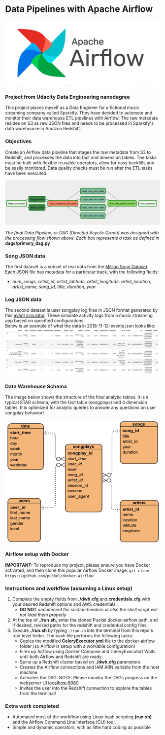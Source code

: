 # Data Pipelines with Apache Airflow
<p align="center">
  <img src="images/airflow-logo.png">
</p>

### Project from Udacity Data Engineering nanodegree
This project places myself as a Data Engineer for a fictional music streaming company called Sparkify. 
They have decided to automate and monitor their data warehouse ETL pipelines with Airflow.
The raw metadata resides on S3 as raw JSON files and needs to be processed in Sparkify's data warehourse in Amazon Redshift.

### Objectives
Create an Airflow data pipeline that stages the raw metadata from S3 to Redshift, and processes the data into fact and dimension tables. 
The tasks must be built with flexible reusable operators, allow for easy backfills and be easily monitored. 
Data quality checks must be run after the ETL tasks have been executed. 

<img src="images/project-dag.png">

*The final Data Pipeline, or DAG (Directed Acyclic Graph) was designed with the processing flow shown above.*
*Each box represents a task as defined in* **dags/primary_dag.py**

### Song JSON data 
The first dataset is a subset of real data from the [Million Song Dataset](http://millionsongdataset.com/).  
Each JSON file has metadata for a particular track, with the following fields:
- *num_songs, artist_id, artist_latitude, artist_longitude, artist_location, artist_name, song_id, title, duration, year*

### Log JSON data  
The second dataset is user songplay log files in JSON format generated by this [event simulator](https://github.com/Interana/eventsim). 
These simulate activity logs from a music streaming app based on specified configurations.  
Below is an example of what the data in 2018-11-12-events.json looks like:  
<img src="images/log-data.PNG">  

### Data Warehouse Schema
The image below shows the structure of the final analytic tables. 
It is a typical STAR schema, with the fact table (songplays) and 4 dimension tables. 
It is optimized for analytic queries to answer any questions on user songplay behavior! 

<img src="images/Star_Schema.PNG" width="550" height="400">

### Airflow setup with Docker
**IMPORTANT:** To reproduce my project, please ensure you have Docker activated, and then clone this popular Airflow Docker image:
`git clone https://github.com/puckel/docker-airflow`

### Instructions and workflow (assuming a Linux setup)
1. Complete the empty fields from **./dwh.cfg** and **credentials.cfg** with your desired Redshift options and AWS credentials.
    - **DO NOT** *uncomment the section headers or else the shell script will not load them properly* 
2. At the top of **./run.sh,** enter the cloned Puckel docker-airflow path, and if desired, revised paths for the redshift and credential config files.
3. Execute **./run.sh** by typing `./run.sh` into the terminal from this repo's root level folder. The bash file performs the following tasks:
    - Copies the modified **CeleryExecutor.yml** file to the docker-airflow folder (so Airflow is setup with a workable configuration)
    - Fires up Airflow using Docker Compose and CeleryExecutor! Waits until both Airflow and Redshift are ready.
    - Spins up a Redshift cluster based on **./dwh.cfg** parameters
    - Creates the Airflow connections and IAM ARN variable from the host machine
    - Activates the DAG. NOTE: Please monitor the DAGs progress on the webserver UI [localhost:8080](http://localhost:8080/)
    - Invites the user into the Redshift connection to explore the tables from the terminal!

### Extra work completed   
- Automated most of the workflow using Linux bash scripting **(run.sh)** and the Airflow Command Line Interface (CLI) tool.
- Simple and dynamic operators, with as little hard coding as possible
